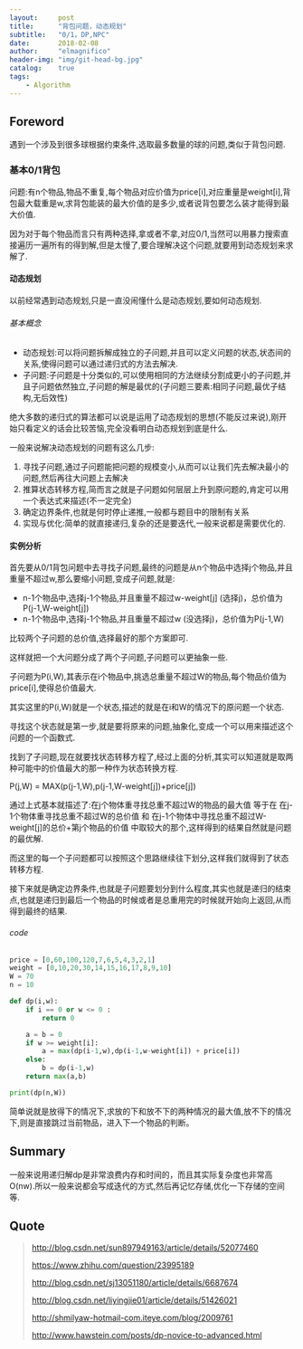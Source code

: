 ```yaml
---
layout:     post
title:      "背包问题，动态规划"
subtitle:   "0/1，DP,NPC"
date:       2018-02-08
author:     "elmagnifico"
header-img: "img/git-head-bg.jpg"
catalog:    true
tags:
    - Algorithm
---
```


## Foreword

遇到一个涉及到很多球根据约束条件,选取最多数量的球的问题,类似于背包问题.

### 基本0/1背包

问题:有n个物品,物品不重复,每个物品对应价值为price[i],对应重量是weight[i],背包最大载重是w,求背包能装的最大价值的是多少,或者说背包要怎么装才能得到最大价值.

因为对于每个物品而言只有两种选择,拿或者不拿,对应0/1,当然可以用暴力搜索直接遍历一遍所有的得到解,但是太慢了,要合理解决这个问题,就要用到动态规划来求解了.

#### 动态规划

以前经常遇到动态规划,只是一直没闹懂什么是动态规划,要如何动态规划.

###### 基本概念

- 动态规划:可以将问题拆解成独立的子问题,并且可以定义问题的状态,状态间的关系,使得问题可以通过递归式的方法去解决.
- 子问题:子问题是十分类似的,可以使用相同的方法继续分割成更小的子问题,并且子问题依然独立,子问题的解是最优的(子问题三要素:相同子问题,最优子结构,无后效性)

绝大多数的递归式的算法都可以说是运用了动态规划的思想(不能反过来说),刚开始只看定义的话会比较苦恼,完全没看明白动态规划到底是什么.

一般来说解决动态规划的问题有这么几步:

1. 寻找子问题,通过子问题能把问题的规模变小,从而可以让我们先去解决最小的问题,然后再往大问题上去解决
2. 推算状态转移方程,简而言之就是子问题如何层层上升到原问题的,肯定可以用一个表达式来描述(不一定完全)
3. 确定边界条件,也就是何时停止递推,一般都与题目中的限制有关系
4. 实现与优化:简单的就直接递归,复杂的还是要迭代,一般来说都是需要优化的.

#### 实例分析

首先要从0/1背包问题中去寻找子问题,最终的问题是从n个物品中选择j个物品,并且重量不超过w,那么要缩小问题,变成子问题,就是:

- n-1个物品中,选择j-1个物品,并且重量不超过w-weight[j] (选择j)，总价值为P(j-1,W-weight[j])
- n-1个物品中,选择j-1个物品,并且重量不超过w (没选择j)，总价值为P(j-1,W)

比较两个子问题的总价值,选择最好的那个方案即可.

这样就把一个大问题分成了两个子问题,子问题可以更抽象一些.

子问题为P(i,W),其表示在i个物品中,挑选总重量不超过W的物品,每个物品价值为price[i],使得总价值最大.

其实这里的P(i,W)就是一个状态,描述的就是在i和W的情况下的原问题一个状态.

寻找这个状态就是第一步,就是要将原来的问题,抽象化,变成一个可以用来描述这个问题的一个函数式.

找到了子问题,现在就要找状态转移方程了,经过上面的分析,其实可以知道就是取两种可能中的价值最大的那一种作为状态转换方程.

P(j,W) = MAX(p(j-1,W),p(j-1,W-weight[j])+price[j])

通过上式基本就描述了:在j个物体重寻找总重不超过W的物品的最大值 等于在 在j-1个物体重寻找总重不超过W的总价值 和 在j-1个物体中寻找总重不超过W-weight[j]的总价+第j个物品的价值 中取较大的那个,这样得到的结果自然就是问题的最优解.

而这里的每一个子问题都可以按照这个思路继续往下划分,这样我们就得到了状态转移方程.

接下来就是确定边界条件,也就是子问题要划分到什么程度,其实也就是递归的结束点,也就是递归到最后一个物品的时候或者是总重用完的时候就开始向上返回,从而得到最终的结果.

###### code

```python
price = [0,60,100,120,7,6,5,4,3,2,1]
weight = [0,10,20,30,14,15,16,17,8,9,10]
W = 70
n = 10

def dp(i,w):
    if i == 0 or w <= 0 :
        return 0

    a = b = 0
    if w >= weight[i]:
        a = max(dp(i-1,w),dp(i-1,w-weight[i]) + price[i])
    else:
        b = dp(i-1,w)
    return max(a,b)

print(dp(n,W))
```

简单说就是放得下的情况下,求放的下和放不下的两种情况的最大值,放不下的情况下,则是直接跳过当前物品，进入下一个物品的判断。

## Summary

一般来说用递归解dp是非常浪费内存和时间的，而且其实际复杂度也非常高O(nw).所以一般来说都会写成迭代的方式,然后再记忆存储,优化一下存储的空间等.

## Quote

> http://blog.csdn.net/sun897949163/article/details/52077460
>
> https://www.zhihu.com/question/23995189
>
> http://blog.csdn.net/sj13051180/article/details/6687674
>
> http://blog.csdn.net/liyingjie01/article/details/51426021
>
> http://shmilyaw-hotmail-com.iteye.com/blog/2009761
>
> http://www.hawstein.com/posts/dp-novice-to-advanced.html
>
